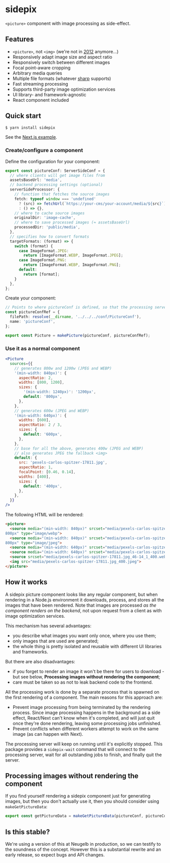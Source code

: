 # sidepix

`<picture>` component with image processing as side-effect.

## Features

- `<picture>`, not `<img>` (we're not in [2012](https://thehistoryoftheweb.com/responsive-design-picture-element/) anymore...)
- Responsively adapt image size and aspect ratio
- Responsively switch between different images
- Focal point-aware cropping
- Arbitrary media queries
- Multiple file formats (whatever [sharp](https://sharp.pixelplumbing.com/) supports)
- Fast streaming processing
- Supports third-party image optimization services
- UI library- and framework-agnostic
- React component included

## Quick start

```sh
$ yarn install sidepix
```

See the [Next.js example](/examples/nextjs/README.md).

### Create/configure a component

Define the configuration for your component:

```typescript
export const pictureConf: ServerSideConf = {
  // where clients will get image files from
  assetsBaseUrl: 'media',
  // backend processing settings (optional)
  serverSideProcessor: {                
    // function that fetches the source images   
    fetch: typeof window === 'undefined'
      ? (src) => fetchUrl(`https://your-cms/your-account/media/${src}`)
      : () => {},
    // where to cache source images
    originalDir: 'image-cache',
    // where to save processed images (≈ assetsBaseUrl)
    processedDir: 'public/media',
  },
  // specifies how to convert formats
  targetFormats: (format) => {
    switch (format) {
      case ImageFormat.JPEG:
        return [ImageFormat.WEBP, ImageFormat.JPEG];
      case ImageFormat.PNG:
        return [ImageFormat.WEBP, ImageFormat.PNG];
      default:
        return [format];
    }
  },
};
```

Create your component:
```typescript
// Points to where pictureConf is defined, so that the processing server can find it.
const pictureConfRef = {
  filePath: resolve(__dirname, '../../../conf/PictureConf'),
  name: 'pictureConf',
};

export const Picture = makePicture(pictureConf, pictureConfRef);
```

### Use it as a normal component

```jsx
<Picture
  sources={{
    // generates 800w and 1200w (JPEG and WEBP)
    '(min-width: 840px)': {
      aspectRatio: 2,
      widths: [800, 1200],
      sizes: {
        '(min-width: 1240px)': '1200px',
        default: '800px',
      },
    },
    // generates 600w (JPEG and WEBP)
    '(min-width: 640px)': {
      widths: [600],
      aspectRatio: 2 / 3,
      sizes: {
        default: '600px',
      },
    },
    // base for all the above, generates 400w (JPEG and WEBP)
    // also generates JPEG the fallback <img>
    default: {
      src: 'pexels-carlos-spitzer-17811.jpg',
      aspectRatio: 1,
      focalPoint: [0.46, 0.14],
      widths: [400],
      sizes: {
        default: '400px',
      },
    },
  }}
/>
```

The following HTML will be rendered:
```html
<picture>
  <source media="(min-width: 840px)" srcset="media/pexels-carlos-spitzer-17811.jpg_46-14_2_800.webp 800w, media/pexels-carlos-spitzer-17811.jpg_46-14_2_1200.webp 1200w" sizes="(min-width: 1240px) 1200px,
800px" type="image/webp">
  <source media="(min-width: 840px)" srcset="media/pexels-carlos-spitzer-17811.jpg_46-14_2_800.jpeg 800w, media/pexels-carlos-spitzer-17811.jpg_46-14_2_1200.jpeg 1200w" sizes="(min-width: 1240px) 1200px,
800px" type="image/jpeg">
  <source media="(min-width: 640px)" srcset="media/pexels-carlos-spitzer-17811.jpg_46-14_2by3_600.webp 600w" sizes="600px" type="image/webp">
  <source media="(min-width: 640px)" srcset="media/pexels-carlos-spitzer-17811.jpg_46-14_2by3_600.jpeg 600w" sizes="600px" type="image/jpeg">
  <source srcset="media/pexels-carlos-spitzer-17811.jpg_46-14_1_400.webp 400w" sizes="400px" type="image/webp"><source srcset="media/pexels-carlos-spitzer-17811.jpg_46-14_1_400.jpeg 400w" sizes="400px" type="image/jpeg">
  <img src="media/pexels-carlos-spitzer-17811.jpg_400.jpeg">
</picture>
```

## How it works

A sidepix picture component looks like any regular component, but when rendering in a Node.js environment it downloads, process, and stores all the images that have been rendered. Note that images are processed *as the component renders on the backend*, not upon request from a client as with image optimization services.

This mechanism has several advantages:

- you describe what images you want only once, where you use them;
- only images that are used are generated;
- the whole thing is pretty isolated and reusable with different UI libraries and frameworks.

But there are also disadvantages:

- if you forget to render an image it won't be there for users to download - but see below, **Processing images without rendering the component**;
- care must be taken so as not to leak backend code to the frontend.

All the processing work is done by a separate process that is spawned on the first rendering of a component. The main reasons for this approach are:

- Prevent image processing from being terminated by the rendering process. Since image processing happens in the background as a side effect, React/Next can't know when it's completed, and will just quit once they're done rendering, leaving some processing jobs unfinished.
- Prevent conflicts when different workers attempt to work on the same image (as can happen with Next).

The processing server will keep on running until it's explicitly stopped. This package provides a `sidepix-wait` command that will connect to the processing server, wait for all outstanding jobs to finish, and finally quit the server.

## Processing images without rendering the component

If you find yourself rendering a sidepix component just for generating images, but then you don't actually use it, then you should consider using `makeGetPictureData`:

```typescript
export const getPictureData = makeGetPictureData(pictureConf, pictureConfRef);
```

## Is this stable?

We're using a version of this at Neugelb in production, so we can testify to the soundness of the concept. However this is a substantial rewrite and an early release, so expect bugs and API changes.
